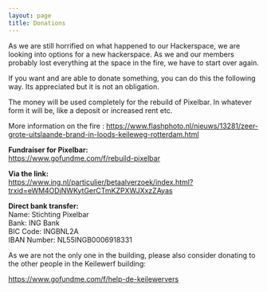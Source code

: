 ```yaml
---
layout: page
title: Donations
---
```


As we are still horrified on what happened to our Hackerspace, we are looking into options for a new hackerspace. As we and our members probably lost everything at the space in the fire, we have to start over again.&#x20;

If you want and are able to donate something, you can do this the following way. Its appreciated but it is not an obligation.

The money will be used completely for the rebuild of Pixelbar. In whatever form it will be, like a deposit or increased rent etc.

More information on the fire : <https://www.flashphoto.nl/nieuws/13281/zeer-grote-uitslaande-brand-in-loods-keileweg-rotterdam.html>

**Fundraiser for Pixelbar:**\
<https://www.gofundme.com/f/rebuild-pixelbar>

**Via the link:**\
<https://www.ing.nl/particulier/betaalverzoek/index.html?trxid=eWM4ODjNWKytGerCTmKZPXWJXxzZAyas>

**Direct bank transfer:**\
Name: Stichting Pixelbar\
Bank: ING Bank\
BIC Code: INGBNL2A\
IBAN Number: NL55INGB0006918331

As we are not the only one in the building, please also consider donating to the other people in the Keilewerf building:

<https://www.gofundme.com/f/help-de-keilewervers>&#x20;
